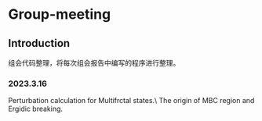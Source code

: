 # Group-meeting
## Introduction

组会代码整理，将每次组会报告中编写的程序进行整理。

### 2023.3.16
Perturbation calculation for Multifrctal states.\\
The origin of MBC region and Ergidic breaking.
